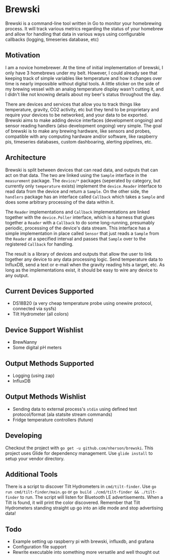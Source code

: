 Brewski
===

Brewski is a command-line tool written in Go to monitor your homebrewing process. It will track various metrics regarding the status of your homebrew and allow for handling that data in various ways using configurable callbacks (logging, timeseries database, etc)

Motivation
---

I am a novice homebrewer. At the time of initial implementation of brewski, I only have 3 homebrews under my belt. However, I could already see that keeping track of simple variables like temperature and how it changes over time is nearly impossible without digital tools. A little sticker on the side of my brewing vessel with an analog temperature display wasn't cutting it, and I didn't like not knowing details about my beer's status throughout the day.

There are devices and services that allow you to track things like temperature, gravity, CO2 activity, etc but they tend to be proprietary and require your devices to be networked, and your data to be exported. Brewski aims to make adding device interfaces (development ongoing) and sensor reading handlers (also development ongoing) very simple. The goal of brewski is to make any brewing hardware, like sensors and probes, compatible with any computing hardware and/or software, like raspberry pis, timeseries databases, custom dashboaring, alerting pipelines, etc.

Architecture
---

Brewski is split between devices that can read data, and outputs that can act on that data. The two are linked using the `Sample` interface in the `measurement` package.  The `device/*` packages (seperated by category, but currently only `temperature` exists) implement the `device.Reader` interface to read data from the device and return a `Sample`.  On the other side, the `handlers` package has an interface called `Callback` which takes a `Sample` and does some arbitrary processing of the data within it.

The `Reader` implementations and `Callback` implementations are linked together with the `device.Poller` interface, which is a harness that glues together a `Reader` with a `Callback` to do some long-running, presumably periodic, processing of the device's data stream. This interface has a simple implementation in place called `Sensor` that just reads a `Sample` from the `Reader` at a specified interval and passes that `Sample` over to the registered `Callback` for handling.

The result is a library of devices and outputs that allow the user to link together any device to any data processing logic. Send temperature data to InfluxDB, send a text or e-mail when the gravity reading hits a target, etc. As long as the implementations exist, it should be easy to wire any device to any output.

Current Devices Supported
---
* DS18B20 (a very cheap temperature probe using onewire protocol, connected via sysfs)
* Tilt Hydrometer (all colors)

Device Support Wishlist
---
 * BrewNanny
 * Some digital pH meters

Output Methods Supported
---
* Logging (using zap)
* InfluxDB

Output Methods Wishlist
---
* Sending data to external process's `stdin` using defined text protocol/format (ala statsite stream commands)
* Fridge temperature controllers (future)

Developing
---
Checkout the project with `go get -u github.com/nherson/brewski`. This project uses Glide for dependency management. Use `glide install` to setup your vendor directory.

Additional Tools
---
There is a script to discover Tilt Hydrometers in `cmd/tilt-finder`.  Use `go run cmd/tilt-finder/main.go` or `go build ./cmd/tilt-finder && ./tilt-finder` to run. The script will listen for Bluetooth LE advertisements. When a Tilt is found, it will print the color discovered. Remember that Tilt Hydrometers standing straight up go into an idle mode and stop advertising data!

Todo
---
* Example setting up raspberry pi with brewski, influxdb, and grafana
* Configuration file support
* Rewrite executable into something more versatile and well thought out
